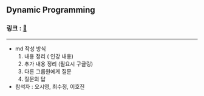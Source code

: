 ##  Dynamic Programming
### 링크 : [:link:](https://www.inflearn.com/course/%EC%95%8C%EA%B3%A0%EB%A6%AC%EC%A6%98-%EA%B0%95%EC%A2%8C/)

---

* md 작성 방식
  1. 내용 정리 ( 인강 내용)
  2. 추가 내용 정리 (필요시 구글링)
  3. 다른 그룹원에게 질문
  4. 질문의 답
* 참석자 : 오시영, 최수정, 이호진


